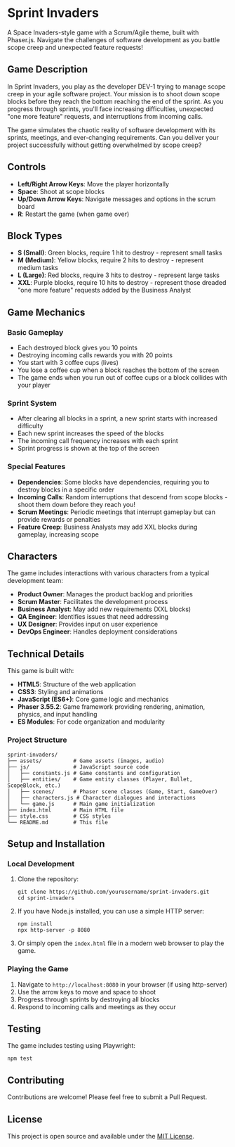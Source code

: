 # Sprint Invaders

A Space Invaders-style game with a Scrum/Agile theme, built with Phaser.js. Navigate the challenges of software development as you battle scope creep and unexpected feature requests!

## Game Description

In Sprint Invaders, you play as the developer DEV-1 trying to manage scope creep in your agile software project. Your mission is to shoot down scope blocks before they reach the bottom reaching the end of the sprint. As you progress through sprints, you'll face increasing difficulties, unexpected "one more feature" requests, and interruptions from incoming calls.

The game simulates the chaotic reality of software development with its sprints, meetings, and ever-changing requirements. Can you deliver your project successfully without getting overwhelmed by scope creep?

## Controls

- **Left/Right Arrow Keys**: Move the player horizontally
- **Space**: Shoot at scope blocks
- **Up/Down Arrow Keys**: Navigate messages and options in the scrum board
- **R**: Restart the game (when game over)

## Block Types

- **S (Small)**: Green blocks, require 1 hit to destroy - represent small tasks
- **M (Medium)**: Yellow blocks, require 2 hits to destroy - represent medium tasks
- **L (Large)**: Red blocks, require 3 hits to destroy - represent large tasks
- **XXL**: Purple blocks, require 10 hits to destroy - represent those dreaded "one more feature" requests added by the Business Analyst

## Game Mechanics

### Basic Gameplay
- Each destroyed block gives you 10 points
- Destroying incoming calls rewards you with 20 points
- You start with 3 coffee cups (lives)
- You lose a coffee cup when a block reaches the bottom of the screen
- The game ends when you run out of coffee cups or a block collides with your player

### Sprint System
- After clearing all blocks in a sprint, a new sprint starts with increased difficulty
- Each new sprint increases the speed of the blocks
- The incoming call frequency increases with each sprint
- Sprint progress is shown at the top of the screen

### Special Features
- **Dependencies**: Some blocks have dependencies, requiring you to destroy blocks in a specific order
- **Incoming Calls**: Random interruptions that descend from scope blocks - shoot them down before they reach you!
- **Scrum Meetings**: Periodic meetings that interrupt gameplay but can provide rewards or penalties
- **Feature Creep**: Business Analysts may add XXL blocks during gameplay, increasing scope

## Characters

The game includes interactions with various characters from a typical development team:
- **Product Owner**: Manages the product backlog and priorities
- **Scrum Master**: Facilitates the development process
- **Business Analyst**: May add new requirements (XXL blocks)
- **QA Engineer**: Identifies issues that need addressing
- **UX Designer**: Provides input on user experience
- **DevOps Engineer**: Handles deployment considerations

## Technical Details

This game is built with:
- **HTML5**: Structure of the web application
- **CSS3**: Styling and animations
- **JavaScript (ES6+)**: Core game logic and mechanics
- **Phaser 3.55.2**: Game framework providing rendering, animation, physics, and input handling
- **ES Modules**: For code organization and modularity

### Project Structure
```
sprint-invaders/
├── assets/          # Game assets (images, audio)
├── js/              # JavaScript source code
│   ├── constants.js # Game constants and configuration
│   ├── entities/    # Game entity classes (Player, Bullet, ScopeBlock, etc.)
│   ├── scenes/      # Phaser scene classes (Game, Start, GameOver)
│   ├── characters.js # Character dialogues and interactions
│   └── game.js      # Main game initialization
├── index.html       # Main HTML file
├── style.css        # CSS styles
└── README.md        # This file
```

## Setup and Installation

### Local Development
1. Clone the repository:
   ```
   git clone https://github.com/yourusername/sprint-invaders.git
   cd sprint-invaders
   ```

2. If you have Node.js installed, you can use a simple HTTP server:
   ```
   npm install
   npx http-server -p 8080
   ```

3. Or simply open the `index.html` file in a modern web browser to play the game.

### Playing the Game
1. Navigate to `http://localhost:8080` in your browser (if using http-server)
2. Use the arrow keys to move and space to shoot
3. Progress through sprints by destroying all blocks
4. Respond to incoming calls and meetings as they occur

## Testing
The game includes testing using Playwright:
```
npm test
```

## Contributing
Contributions are welcome! Please feel free to submit a Pull Request.

## License
This project is open source and available under the [MIT License](LICENSE). 